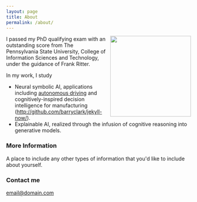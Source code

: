 ```yaml
---
layout: page
title: About
permalink: /about/
---
```

<p><img style="float:right; padding-left:10px" src="http://Siyuwu528.github.io/images/image.jpg" width="220" height="220" /></p>
I passed my PhD qualifying exam with an outstanding score from The Pennsylvania State University, College of Information Sciences and Technology, under the guidance of Frank Ritter.

In my work, I study 
* Neural symbolic AI, applications including <a href="[https://arxiv.org/abs/2210.03629](https://www.researchgate.net/profile/Siyu-Wu-28/publication/370924635_Long_Road_Ahead_Lessons_Learned_from_the_soon_to_be_Longest_Running_Cognitive_Model/links/6490a763c41fb852dd18ce5e/Long-Road-Ahead-Lessons-Learned-from-the-soon-to-be-Longest-Running-Cognitive-Model.pdf)">autonomous driving</a> and cognitively-inspired decision intelligence for manufacturing (http://github.com/barryclark/jekyll-now/). 
* Explainable AI, realized through the infusion of cognitive reasoning into generative models.


### More Information

A place to include any other types of information that you'd like to include about yourself.

### Contact me

[email@domain.com](mailto:email@domain.com)

